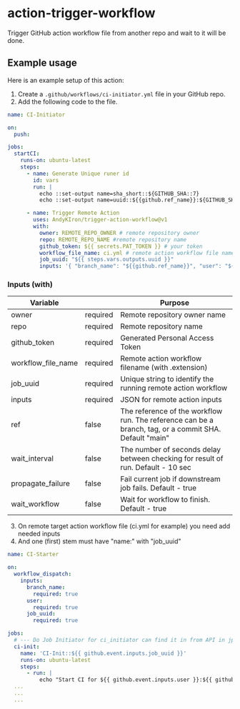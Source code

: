 # action-trigger-workflow
Trigger GitHub action workflow file from another repo and wait to it will be done.

## Example usage

Here is an example setup of this action:

1. Create a `.github/workflows/ci-initiator.yml` file in your GitHub repo.
2. Add the following code to the file.

```yml
name: CI-Initiator

on:
  push:

jobs:
  startCI:
    runs-on: ubuntu-latest
    steps:
      - name: Generate Unique runer id
        id: vars
        run: |
          echo ::set-output name=sha_short::${GITHUB_SHA::7}
          echo ::set-output name=uuid::${{github.ref_name}}:${GITHUB_SHA::7}:${GITHUB_RUN_ID}

      - name: Trigger Remote Action
        uses: AndyKIron/trigger-action-workflow@v1
        with:
          owner: REMOTE_REPO_OWNER # remote repository owner
          repo: REMOTE_REPO_NAME #remote repository name
          github_token: ${{ secrets.PAT_TOKEN }} # your token
          workflow_file_name: ci.yml # remote action workflow file name
          job_uuid: "${{ steps.vars.outputs.uuid }}"
          inputs: '{ "branch_name": "${{github.ref_name}}", "user": "${{github.actor}}", "uuid": "${{ steps.vars.outputs.uuid }}", "sha": "${{ steps.vars.outputs.sha_short }}", "event_name": "${{github.event_name}}", "event_action": "${{github.event.action}}"}'
```

### Inputs (with)

| Variable           |          | Purpose                                                                                                |
|--------------------|----------|--------------------------------------------------------------------------------------------------------|
| owner              | required | Remote repository owner name                                                                           |
| repo               | required | Remote repository name                                                                                 |
| github_token       | required | Generated Personal Access Token                                                                        |
| workflow_file_name | required | Remote action workflow filename (with .extension)                                                      |
| job_uuid           | required | Unique string to identify the running remote action workflow                                           |
| inputs             | required | JSON for remote action inputs                                                                          |
| ref                | false    | The reference of the workflow run. The reference can be a branch, tag, or a commit SHA. Default "main" |
| wait_interval      | false    | The number of seconds delay between checking for result of run. Default - 10 sec                       |
| propagate_failure  | false    | Fail current job if downstream job fails. Default - true                                               |
| wait_workflow      | false    | Wait for workflow to finish. Default - true                                                            |



3. On remote target action workflow file (ci.yml for example) you need add needed inputs
4. And one (first) stem must have "name:" with "job_uuid"

```yml
name: CI-Starter

on:
  workflow_dispatch:
    inputs:
      branch_name:
        required: true
      user:
        required: true
      job_uuid:
        required: true

jobs:
  # --- Do Job Initiator for ci_initiator can find it in from API in jpb name
  ci-init:
    name: 'CI-Init::${{ github.event.inputs.job_uuid }}'
    runs-on: ubuntu-latest
    steps:
      - run: |
          echo "Start CI for ${{ github.event.inputs.user }}:${{ github.event.inputs.job_uuid }}"
  ...
  ...
  ...
```
